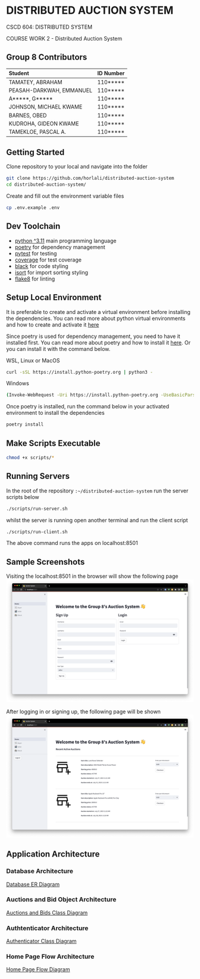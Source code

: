 # DISTRIBUTED AUCTION SYSTEM

CSCD 604: DISTRIBUTED SYSTEM

COURSE WORK 2  - Distributed Auction System

## Group 8 Contributors

| Student                 | ID Number                 |
| :---------------------- | :------------------------ |
| TAMATEY, ABRAHAM        | 110*****                  |
| PEASAH-DARKWAH, EMMANUEL| 110*****                  |
| A*****, G*****          | 110*****                  |
| JOHNSON, MICHAEL KWAME  | 110*****                  |
| BARNES, OBED            | 110*****                  |
| KUDROHA, GIDEON KWAME   | 110*****                  |
| TAMEKLOE, PASCAL A.     | 110*****                  |

## Getting Started

Clone repository to your local and navigate into the folder

```bash
git clone https://github.com/horlali/distributed-auction-system
cd distributed-auction-system/
```

Create  and fill out the environment variable files

```bash
cp .env.example .env
```

## Dev Toolchain

- [python ^3.11](https://www.python.org/) main programming language
- [poetry](https://python-poetry.org/) for dependency management
- [pytest](https://docs.pytest.org/en/stable/) for testing
- [coverage](https://coverage.readthedocs.io/en/coverage-5.5/) for test coverage
- [black](https://github.com/psf/black) for code styling
- [isort](https://pycqa.github.io/isort/) for import sorting styling
- [flake8](https://flake8.pycqa.org/en/latest/) for linting

## Setup Local Environment

It is preferable to create and activate a virtual environment before installing the dependencies. You can read more about python virtual environments and how to create and activate it [here](https://realpython.com/python-virtual-environments-a-primer/)

Since poetry is used for dependency management, you need to have it installed first. You can read more about poetry and how to install it [here](https://python-poetry.org/docs/#installation). Or you can install it with the command below.

WSL, Linux or MacOS

```bash
curl -sSL https://install.python-poetry.org | python3 -
```

Windows

```bash
(Invoke-WebRequest -Uri https://install.python-poetry.org -UseBasicParsing).Content | py -
```

Once poetry is installed, run the command below in your activated environment to install the dependencies

```bash
poetry install
```

## Make Scripts Executable

```bash
chmod +x scripts/*
```

## Running Servers

In the root of the repository `:~/distributed-auction-system` run the server scripts below

```bash
./scripts/run-server.sh
```

whilst the server is running open another terminal and run the client script

```bash
./scripts/run-client.sh
```

The above command runs the apps on localhost:8501

## Sample Screenshots

Visiting the localhost:8501 in the browser will show the following page
![Alt text](/docs/screenshots/login.png)

After logging in or signing up, the following page will be shown
![Alt text](docs/screenshots/home_page.png)

## Application Architecture

### Database Architecture

[Database ER Diagram](/docs/erDiagram.md)

### Auctions and Bid Object Architecture

[Auctions and Bids Class Diagram](/docs/auctions_class_diagram.md)

### Authtenticator Architecture

[Authenticator Class Diagram](/docs/auth_class_diagram.md)

### Home Page Flow Architecture

[Home Page Flow Diagram](/docs/home_page_flow.md)
